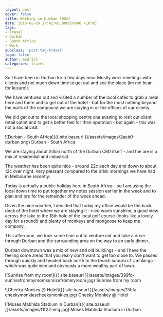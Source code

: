 ```yaml
---
layout: post
cover: false
title: Working in Durban (RSA)
date: 2016-08-09 17:42:00.000000000 +10:00
tags: 
- Travel
- Durban
- South Africa
- Work
subclass: 'post tag-travel'
logo: false
author: modrich
categories: travel
---
```

So I have been in Durban for a few days now. Mostly work meetings with clients and not much down time to get out and see the place (im not hear for leisure!).

We have ventured out and visited a number of the local cafes to grab a meal here and there and to get out of the hotel - but for the most nothing beyond the walls of the compound we are staying in or the offices of our clients.

We did get out to the local shopping centre one evening to visit out client retail outlet and to get a better feel for their operation - but again - this was not a social visit.

![Durban - South Africa]({{ site.baseurl }}/assets/images/2aeb0-durban.png) Durban - South Africa

We are staying about 20km north of the Durban CBD itself - and the are is a mix of residential and industrial.

The weather has been quite nice - around 22c each day and down to about 12c over night.  Very pleasant compared to the brisk mornings we have had in Melbourne recently.

Today is actually a public holiday here in South Africa - so I am using the local down time to put together my notes  session earlier in the week and to plan and pre for the remainder of the week ahead.

Given the nice weather, I decided that today my office would be the back deck of the hotel where we are staying it - nice warm sunshine, a good view across the lake to the 18th hole of the local golf course (looks like a lovely day for a round!) and plenty of monkeys and mongoose to keep me company.

This afternoon, we took some time out to venture out and take a drive through Durban and the surrounding area on the way to an early dinner.

Durban downtown was a mix of new and old buildings - and I have the feeling some areas that you really don't want to get too close to. We passed through quickly and headed back north to the beach suburb of Umhlanga - which was quite nice and obviously a more wealthy part of town.

![Sunrise from my room]({{ site.baseurl }}/assets/images/399fc-sunrisefrommyroomsunrisefrommyroom.jpg) Sunrise from my room 

![Cheeky Monkey @ Hotel]({{ site.baseurl }}/assets/images/13bfa-cheekymonkiescheekymonkies.jpg) Cheeky Monkey @ Hotel 

![Moses Mabhida Stadium in Durban]({{ site.baseurl }}/assets/images/f1f22-img.jpg) Moses Mabhida Stadium in Durban


